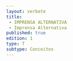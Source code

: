 ```yaml
---
layout: verbete
title:
 - IMPRENSA ALTERNATIVA
 - Imprensa Alternativa
published: true
edition: 1  
type: T
subtype: Conceitos
---
```


